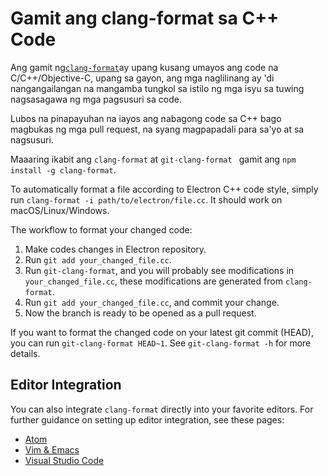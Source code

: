 # Gamit ang clang-format sa C++ Code

Ang gamit ng[`clang-format`](http://clang.llvm.org/docs/ClangFormat.html)ay upang kusang umayos ang code na C/C++/Objective-C, upang sa gayon, ang mga naglilinang ay 'di nangangailangan na mangamba tungkol sa istilo ng mga isyu sa tuwing nagsasagawa ng mga pagsusuri sa code.

Lubos na pinapayuhan na iayos ang nabagong code sa C++ bago magbukas ng mga pull request, na syang magpapadali para sa'yo at sa nagsusuri.

Maaaring ikabit ang `clang-format` at `git-clang-format ` gamit ang `npm install -g clang-format`.

To automatically format a file according to Electron C++ code style, simply run `clang-format -i path/to/electron/file.cc`. It should work on macOS/Linux/Windows.

The workflow to format your changed code:

1. Make codes changes in Electron repository.
2. Run `git add your_changed_file.cc`.
3. Run `git-clang-format`, and you will probably see modifications in `your_changed_file.cc`, these modifications are generated from `clang-format`.
4. Run `git add your_changed_file.cc`, and commit your change.
5. Now the branch is ready to be opened as a pull request.

If you want to format the changed code on your latest git commit (HEAD), you can run `git-clang-format HEAD~1`. See `git-clang-format -h` for more details.

## Editor Integration

You can also integrate `clang-format` directly into your favorite editors. For further guidance on setting up editor integration, see these pages:

- [Atom](https://atom.io/packages/clang-format)
- [Vim & Emacs](http://clang.llvm.org/docs/ClangFormat.html#vim-integration)
- [Visual Studio Code](https://marketplace.visualstudio.com/items?itemName=xaver.clang-format)